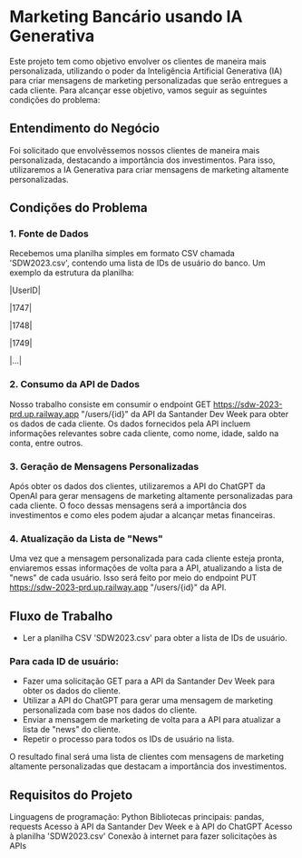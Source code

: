 # Marketing Bancário usando IA Generativa
Este projeto tem como objetivo envolver os clientes de maneira mais personalizada, utilizando o poder da Inteligência Artificial Generativa (IA) para criar mensagens de marketing personalizadas que serão entregues a cada cliente. Para alcançar esse objetivo, vamos seguir as seguintes condições do problema:

## Entendimento do Negócio
Foi solicitado que envolvêssemos nossos clientes de maneira mais personalizada, destacando a importância dos investimentos. Para isso, utilizaremos a IA Generativa para criar mensagens de marketing altamente personalizadas.

## Condições do Problema
### 1. Fonte de Dados
Recebemos uma planilha simples em formato CSV chamada 'SDW2023.csv', contendo uma lista de IDs de usuário do banco. Um exemplo da estrutura da planilha:

|UserID|

|1747|

|1748|

|1749|

|...|

### 2. Consumo da API de Dados
Nosso trabalho consiste em consumir o endpoint GET https://sdw-2023-prd.up.railway.app "/users/{id}" da API da Santander Dev Week para obter os dados de cada cliente. Os dados fornecidos pela API incluem informações relevantes sobre cada cliente, como nome, idade, saldo na conta, entre outros.

### 3. Geração de Mensagens Personalizadas
Após obter os dados dos clientes, utilizaremos a API do ChatGPT da OpenAI para gerar mensagens de marketing altamente personalizadas para cada cliente. O foco dessas mensagens será a importância dos investimentos e como eles podem ajudar a alcançar metas financeiras.

### 4. Atualização da Lista de "News"
Uma vez que a mensagem personalizada para cada cliente esteja pronta, enviaremos essas informações de volta para a API, atualizando a lista de "news" de cada usuário. Isso será feito por meio do endpoint PUT https://sdw-2023-prd.up.railway.app "/users/{id}" da API.

## Fluxo de Trabalho
* Ler a planilha CSV 'SDW2023.csv' para obter a lista de IDs de usuário.
### Para cada ID de usuário:
* Fazer uma solicitação GET para a API da Santander Dev Week para obter os dados do cliente.
* Utilizar a API do ChatGPT para gerar uma mensagem de marketing personalizada com base nos dados do cliente.
* Enviar a mensagem de marketing de volta para a API para atualizar a lista de "news" do cliente.
* Repetir o processo para todos os IDs de usuário na lista.
  
O resultado final será uma lista de clientes com mensagens de marketing altamente personalizadas que destacam a importância dos investimentos.

## Requisitos do Projeto

Linguagens de programação: Python
Bibliotecas principais: pandas, requests
Acesso à API da Santander Dev Week e à API do ChatGPT
Acesso à planilha 'SDW2023.csv'
Conexão à internet para fazer solicitações às APIs
